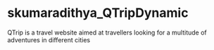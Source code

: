 # skumaradithya_QTripDynamic
QTrip is a travel website aimed at travellers looking for a multitude of adventures
in different cities
